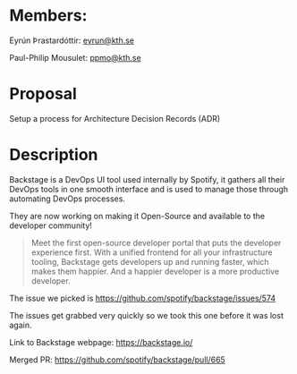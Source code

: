 # Members: 
Eyrún Þrastardóttir: eyrun@kth.se

Paul-Philip Mousulet: ppmo@kth.se

# Proposal
Setup a process for Architecture Decision Records (ADR)

# Description
Backstage is a DevOps UI tool used internally by Spotify, it gathers all their DevOps tools in one smooth interface and is used to manage those through automating DevOps processes.

They are now working on making it Open-Source and available to the developer community!

> Meet the first open-source developer portal that puts the developer experience first. With a unified frontend for all your infrastructure tooling, Backstage gets developers up and running faster, which makes them happier. And a happier developer is a more productive developer.


The issue we picked is https://github.com/spotify/backstage/issues/574

The issues get grabbed very quickly so we took this one before it was lost again.

Link to Backstage webpage: https://backstage.io/

Merged PR: https://github.com/spotify/backstage/pull/665
